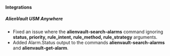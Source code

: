 
#### Integrations
##### AlienVault USM Anywhere
- Fixed an issue where the **alienvault-search-alarms** command ignoring **status, priority, rule_intent, rule_method, rule_strategy** arguments.
- Added Alarm.Status output to the commands **alienvault-search-alarms** and **alienvault-get-alarm**.